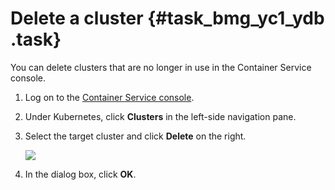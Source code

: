 # Delete a cluster {#task_bmg_yc1_ydb .task}

You can delete clusters that are no longer in use in the Container Service console.

1.  Log on to the [Container Service console](https://cs.console.aliyun.com). 
2.  Under Kubernetes, click **Clusters** in the left-side navigation pane. 
3.  Select the target cluster and click **Delete** on the right. 

    ![](http://static-aliyun-doc.oss-cn-hangzhou.aliyuncs.com/assets/img/6962/15341319375651_en-US.png)

4.  In the dialog box, click **OK**. 

